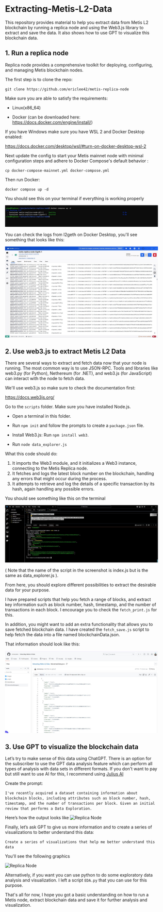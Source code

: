 # Extracting-Metis-L2-Data

This repository provides material to help you extract data from Metis L2 blockchain by running a replica node and using the Web3.js library to extract and save the data. 
It also shows how to use GPT to visualize this blockchain data.

## 1. Run a replica node

Replica node provides a comprehensive toolkit for deploying, configuring, and managing Metis blockchain nodes. 

The first step is to clone the repo:

`git clone https://github.com/ericlee42/metis-replica-node`
 

Make sure you are able to satisfy the requirements:

- Linux(x86_64)

- Docker (can be downloaded here: https://docs.docker.com/engine/install/)

If you have Windows make sure you have WSL 2 and Docker Desktop enabled:

https://docs.docker.com/desktop/wsl/#turn-on-docker-desktop-wsl-2

Next update the config to start your Metis mainnet node with minimal configuration steps and adhere to Docker Compose's default behavior :

`cp docker-compose-mainnet.yml docker-compose.yml`

Then run Docker:

`docker compose up -d`

You should see this on your terminal if everything is working properly

![Replica Node](https://github.com/vmmunoza/Extracting-Metis-L2-Data/blob/main/Images/01.jpg)

You can check the logs from l2geth on Docker Desktop, you'll see something that looks like this:

![Replica Node](https://github.com/vmmunoza/Extracting-Metis-L2-Data/blob/main/Images/02.jpg)

## 2. Use web3.js to extract Metis L2 Data

There are several ways to extract and fetch data now that your node is running. The most common way is to use JSON-RPC. Tools and libraries like web3.py (for Python), Nethereum (for .NET), and web3.js (for JavaScript) can interact with the node to fetch data. 

We'll use web3.js so make sure to check the documentation first: 

https://docs.web3js.org/ 

Go to the `scripts` folder. Make sure you have installed Node.js.

 - Open a terminal in this folder.


 - Run `npm init` and follow the prompts to create a `package.json` file.


- Install Web3.js: Run `npm install web3`.

- Run `node data_explorer.js`

What this code should do:

1. It imports the Web3 module, and it initializes a Web3 instance, connecting to the Metis Replica node.
2. It fetches and logs the latest block number on the blockchain, handling any errors that might occur during the process.
3. It attempts to retrieve and log the details of a specific transaction by its hash, again handling any possible errors.

You should see something like this on the terminal 

![Replica Node](https://github.com/vmmunoza/Extracting-Metis-L2-Data/blob/main/Images/03.jpg)

( Note that the name of the script in the screenshot is index.js but is the same as data_explorer.js ).

From here, you should explore different possibilities to extract the desirable data for your purpose.

I have prepared scripts that help you fetch a range of blocks, and extract key information such as block number, hash, timestamp, and the number of transactions in each block. I encourage you to check the `fetch_print.js` for this. 

In addition, you might want to add an extra functionality that allows you to save fetched blockchain data. I have created the `fetch_save.js` script to help fetch the data into a file named blockchainData.json. 

That information should look like this:

![Replica Node](https://github.com/vmmunoza/Extracting-Metis-L2-Data/blob/main/Images/04.jpg)

## 3. Use GPT to visualize the blockchain data 

Let’s try to make sense of this data using ChatGPT. There is an option for the subscriber to use the GPT data analysis feature which can perform all types of analysis with data sets in different formats. If you don't want to pay but still want to use AI for this, I recommend using [Julius AI]( https://julius.ai/)

Create the prompt:

```I've recently acquired a dataset containing information about blockchain blocks, including attributes such as block number, hash, timestamp, and the number of transactions per block. Given an initial review that performs a Data Exploration.```

Here’s how the output looks like
![Replica Node](https://github.com/vmmunoza/Extracting-Metis-L2-Data/blob/main/Images/05.jpg)


Finally, let’s ask GPT to give us more information and to create a series of visualizations to better understand this data:

``` Create a series of visualizations that help me better understand this data ```

You'll see the following graphics 

![Replica Node](https://github.com/vmmunoza/Extracting-Metis-L2-Data/blob/main/Images/06.jpg) 

Alternatively, if you want you can use python to do some exploratory data analysis and visualization. I left a script `EDA.py` that you can use for this purpose.

That's all for now, I hope you got a basic understanding on how to run a Metis node, extract blockchain data and save it for further analysis and visualization. 
